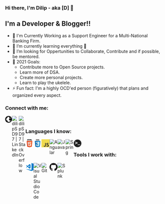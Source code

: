 ### Hi there, I'm Dilip - aka [D] 👋

## I'm a Developer & Blogger!!

- 🔭 I'm Currently Working as a Support Engineer for a Multi-National Banking Firm.
- 🌱 I’m currently learning everything 🤣
- 👯 I’m looking for Oppertunities to Collaborate, Contribute and if possible, be mentored.
- 🥅 2021 Goals: 
    * Contribute more to Open Source projects.
    * Learn more of DSA.
    * Create more personal projects.
    * Learn to play the ukelele.
- ⚡ Fun fact: I'm a highly OCD'ed person (figuratively) that plans and organized every aspect.

### Connect with me:

[<img align="left" alt="dilipsd97.github.io" width="22px" src="https://raw.githubusercontent.com/iconic/open-iconic/master/svg/globe.svg" />][githubpage]
[<img align="left" alt="dilipSD97 | LinkedIn" width="22px" src="https://cdn.jsdelivr.net/npm/simple-icons@v3/icons/linkedin.svg" />][linkedin]
[<img align="left" alt="dilipSD97 | StackOverflow" width="22px" src="https://cdn.onlinewebfonts.com/svg/img_424440.png" />][stackoverflow]

<br />

### Languages I know:


<img align="left" alt="HTML5" width="26px" src="https://raw.githubusercontent.com/github/explore/80688e429a7d4ef2fca1e82350fe8e3517d3494d/topics/html/html.png" />
<img align="left" alt="CSS3" width="26px" src="https://raw.githubusercontent.com/github/explore/80688e429a7d4ef2fca1e82350fe8e3517d3494d/topics/css/css.png" />
<img align="left" alt="JavaScript" width="26px" src="https://raw.githubusercontent.com/github/explore/80688e429a7d4ef2fca1e82350fe8e3517d3494d/topics/javascript/javascript.png" />
<img align="left" alt="Angular" width="26px" src="https://upload.wikimedia.org/wikipedia/commons/thumb/c/cf/Angular_full_color_logo.svg/1200px-Angular_full_color_logo.svg.png" />
<img align="left" alt="Java" width="26px" src="https://cdn.iconscout.com/icon/free/png-256/java-43-569305.png" />
<img align="left" alt="Spring" width="26px" src="https://cdn.worldvectorlogo.com/logos/spring-3.svg" />
<img align="left" alt="Terminal" width="26px" src="https://raw.githubusercontent.com/github/explore/80688e429a7d4ef2fca1e82350fe8e3517d3494d/topics/terminal/terminal.png" />

<br />

### Tools I work with:


<img align="left" alt="Visual Studio Code" width="26px" src="https://raw.githubusercontent.com/github/explore/80688e429a7d4ef2fca1e82350fe8e3517d3494d/topics/visual-studio-code/visual-studio-code.png" />
<img align="left" alt="Visual Studio Code" width="26px" src="https://cdn.freebiesupply.com/logos/large/2x/eclipse-11-logo-svg-vector.svg" />
<img align="left" alt="Git" width="26px" src="https://upload.wikimedia.org/wikipedia/commons/3/3f/Git_icon.svg" />
<img align="left" alt="GitHub" width="26px" src="https://raw.githubusercontent.com/github/explore/78df643247d429f6cc873026c0622819ad797942/topics/github/github.png" />
<img align="left" alt="Splunk" width="26px" src="https://www.logolynx.com/images/logolynx/f2/f222760c66cf7aab3a64eeb0157646b6.png" />

<br />
<br />

[githubpage]: https://dilipsd97.github.io/
[linkedin]: https://www.linkedin.com/in/dilip-akshy-karthik-s-d-229170111/
[stackoverflow]: https://stackoverflow.com/users/13717981/dilip-sd?tab=profile

